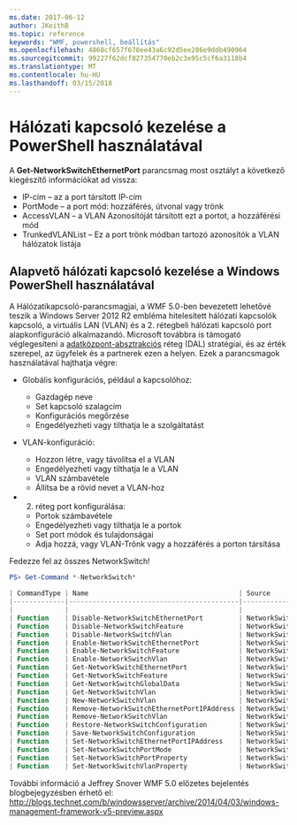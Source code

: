 ```yaml
---
ms.date: 2017-06-12
author: JKeithB
ms.topic: reference
keywords: "WMF, powershell, beállítás"
ms.openlocfilehash: 4868cf657f678ee43a6c92d5ee286e9ddb490964
ms.sourcegitcommit: 99227f62dcf827354770eb2c3e95c5cf6a3118b4
ms.translationtype: MT
ms.contentlocale: hu-HU
ms.lasthandoff: 03/15/2018
---
```

# <a name="network-switch-management-with-powershell"></a>Hálózati kapcsoló kezelése a PowerShell használatával

A **Get-NetworkSwitchEthernetPort** parancsmag most osztályt a következő kiegészítő információkat ad vissza:

- IP-cím – az a port társított IP-cím
- PortMode – a port mód: hozzáférés, útvonal vagy trönk
- AccessVLAN – a VLAN Azonosítóját társított ezt a portot, a hozzáférési mód
- TrunkedVLANList – Ez a port trönk módban tartozó azonosítók a VLAN hálózatok listája

## <a name="fundamental-network-switch-management-with-windows-powershell"></a>Alapvető hálózati kapcsoló kezelése a Windows PowerShell használatával

A Hálózatikapcsoló-parancsmagjai, a WMF 5.0-ben bevezetett lehetővé teszik a Windows Server 2012 R2 embléma hitelesített hálózati kapcsolók kapcsoló, a virtuális LAN (VLAN) és a 2. rétegbeli hálózati kapcsoló port alapkonfiguráció alkalmazandó. Microsoft továbbra is támogató véglegesíteni a [adatközpont-absztrakciós](http://technet.microsoft.com/cloud/dal.aspx) réteg (DAL) stratégiai, és az érték szerepel, az ügyfelek és a partnerek ezen a helyen. Ezek a parancsmagok használatával hajthatja végre:

- Globális konfigurációs, például a kapcsolóhoz:
    - Gazdagép neve
    - Set kapcsoló szalagcím
    - Konfigurációs megőrzése
    - Engedélyezheti vagy tilthatja le a szolgáltatást

- VLAN-konfiguráció:
    - Hozzon létre, vagy távolítsa el a VLAN
    - Engedélyezheti vagy tilthatja le a VLAN
    - VLAN számbavétele
    - Állítsa be a rövid nevet a VLAN-hoz

- 2. réteg port konfigurálása:
    - Portok számbavétele
    - Engedélyezheti vagy tilthatja le a portok
    - Set port módok és tulajdonságai
    - Adja hozzá, vagy VLAN-Trönk vagy a hozzáférés a porton társítása

Fedezze fel az összes NetworkSwitch!

```powershell
PS> Get-Command *-NetworkSwitch*

| CommandType | Name                                      | Source        |
|-------------|-------------------------------------------|---------------|
|             |                                           |               |
| Function    | Disable-NetworkSwitchEthernetPort         | NetworkSwitch |
| Function    | Disable-NetworkSwitchFeature              | NetworkSwitch |
| Function    | Disable-NetworkSwitchVlan                 | NetworkSwitch |
| Function    | Enable-NetworkSwitchEthernetPort          | NetworkSwitch |
| Function    | Enable-NetworkSwitchFeature               | NetworkSwitch |
| Function    | Enable-NetworkSwitchVlan                  | NetworkSwitch |
| Function    | Get-NetworkSwitchEthernetPort             | NetworkSwitch |
| Function    | Get-NetworkSwitchFeature                  | NetworkSwitch |
| Function    | Get-NetworkSwitchGlobalData               | NetworkSwitch |
| Function    | Get-NetworkSwitchVlan                     | NetworkSwitch |
| Function    | New-NetworkSwitchVlan                     | NetworkSwitch |
| Function    | Remove-NetworkSwitchEthernetPortIPAddress | NetworkSwitch |
| Function    | Remove-NetworkSwitchVlan                  | NetworkSwitch |
| Function    | Restore-NetworkSwitchConfiguration        | NetworkSwitch |
| Function    | Save-NetworkSwitchConfiguration           | NetworkSwitch |
| Function    | Set-NetworkSwitchEthernetPortIPAddress    | NetworkSwitch |
| Function    | Set-NetworkSwitchPortMode                 | NetworkSwitch |
| Function    | Set-NetworkSwitchPortProperty             | NetworkSwitch |
| Function    | Set-NetworkSwitchVlanProperty             | NetworkSwitch |
```

További információ a Jeffrey Snover WMF 5.0 előzetes bejelentés blogbejegyzésben érhető el: <http://blogs.technet.com/b/windowsserver/archive/2014/04/03/windows-management-framework-v5-preview.aspx>

